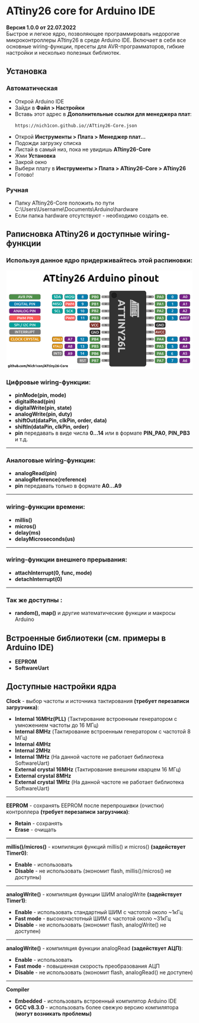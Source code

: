 # ATtiny26 core for Arduino IDE
 **Версия 1.0.0 от 22.07.2022**  
 Быстрое и легкое ядро, позволяющее программировать недорогие микроконтроллеры ATtiny26 в среде Arduino IDE.
 Включает в себя все основные wiring-функции, пресеты для AVR-программаторов, гибкие настройки и несколько полезных библиотек.
 
## Установка
### Автоматическая
- Открой Arduino IDE
- Зайди в **Файл > Настройки**
- Вставь этот адрес в **Дополнительные ссылки для менеджера плат**:
    ```
    https://nich1con.github.io//ATtiny26-Core.json
    ``` 
- Открой **Инструменты > Плата > Менеджер плат...**
- Подожди загрузку списка
- Листай в самый низ, пока не увидишь **ATtiny26-Core**
- Жми **Установка**
- Закрой окно
- Выбери плату в **Инструменты > Плата > ATtiny26-Core > ATtiny26**
- Готово!

### Ручная
- Папку ATtiny26-Core положить по пути C:\Users\Username\Documents\Arduino\hardware 
- Если папка hardware отсутствуют - необходимо создать ее.

## Раписновка ATtiny26 и доступные wiring-функции
### Используя данное ядро придерживайтесь этой распиновки:
![CORE_PINOUT](https://github.com/Nich1con/ATtiny26-Core/blob/main/ATtiny26-pinout.png)
### Цифровые wiring-функции:
- **pinMode(pin, mode)**  	 	
- **digitalRead(pin)**
- **digitalWrite(pin, state)**
- **analogWrite(pin, duty)**
- **shiftOut(dataPin, clkPin, order, data)**
- **shiftIn(dataPin, clkPin, order)**
- **pin** передавать в виде числа **0...14** или в формате **PIN_PA0**, **PIN_PB3** и т.д.
---
### Аналоговые wiring-функции:
- **analogRead(pin)**
- **analogReference(reference)**
- **pin** передавать только в формате **A0...A9**
---
### wiring-функции времени:
- **millis()**
- **micros()**
- **delay(ms)**
- **delayMicroseconds(us)**
---
### wiring-функции внешнего прерывания:
- **attachInterrupt(0, func, mode)**
- **detachInterrupt(0)**
---
### Так же доступны :
- **random(), map()** и другие математические функции и макросы Arduino

## Встроенные библиотеки (см. примеры в Arduino IDE)
- **EEPROM**
- **SoftwareUart**

## Доступные настройки ядра
**Clock** - выбор частоты и источника тактирования **(требует перезаписи загрузчика)**:
- **Internal 16MHz(PLL)** (Тактирование встроенным генератором с умножением частоты до 16 МГц)
- **Internal 8MHz** (Тактирование встроенным генератором с частотой 8 МГц)
- **Internal 4MHz** 
- **Internal 2MHz** 
- **Internal 1MHz** (На данной частоте не работает библиотека SoftwareUart)
- **External crystal 16MHz** (Тактирование внешним кварцем 16 МГц)
- **External crystal 8MHz** 
- **External crystal 1MHz**  (На данной частоте не работает библиотека SoftwareUart)
---
**EEPROM** - сохранять EEPROM после перепрошивки (очистки) контроллера  **(требует перезаписи загрузчика)**:
- **Retain** - сохранять
- **Erase** - очищать
---
**millis()/micros()** - компиляция функций millis() и micros() **(задействует Timer0)**:
- **Enable** - использовать
- **Disable** - не использовать (экономит flash, millis()/micros() не доступны)
---
**analogWrite()** - компиляция функции ШИМ analogWrite **(задействует Timer1)**:
- **Enable** - использовать стандартный ШИМ с частотой около ~1кГц
- **Fast mode** - высокочастотный ШИМ с частотой около ~31кГц
- **Disable** - не использовать (экономит flash, analogWrite() не доступен)
---
**analogWrite()** - компиляция функции analogRead **(задействует АЦП)**:
- **Enable** - использовать
- **Fast mode** - повышенная скорость преобразования АЦП
- **Disable** - не использовать (экономит flash, analogRead() не доступен)
---
**Compiler**
- **Embedded** - использовать встроенный компилятор Arduino IDE
- **GCC v8.3.0** - использовать более свежую версию компилятора **(могут возникать проблемы)**